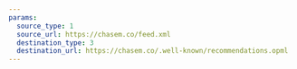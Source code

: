 ```yaml
---
params:
  source_type: 1
  source_url: https://chasem.co/feed.xml
  destination_type: 3
  destination_url: https://chasem.co/.well-known/recommendations.opml
---
```


